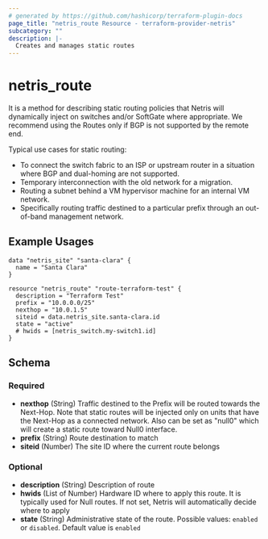 ```yaml
---
# generated by https://github.com/hashicorp/terraform-plugin-docs
page_title: "netris_route Resource - terraform-provider-netris"
subcategory: ""
description: |-
  Creates and manages static routes
---
```


# netris_route

It is a method for describing static routing policies that Netris will dynamically inject on switches and/or SoftGate where appropriate. We recommend using the Routes only if BGP is not supported by the remote end.

Typical use cases for static routing:
* To connect the switch fabric to an ISP or upstream router in a situation where BGP and dual-homing are not supported.
* Temporary interconnection with the old network for a migration.
* Routing a subnet behind a VM hypervisor machine for an internal VM network.
* Specifically routing traffic destined to a particular prefix through an out-of-band management network.

## Example Usages

```hcl
data "netris_site" "santa-clara" {
  name = "Santa Clara"
}

resource "netris_route" "route-terraform-test" {
  description = "Terraform Test"
  prefix = "10.0.0.0/25"
  nexthop = "10.0.1.5"
  siteid = data.netris_site.santa-clara.id
  state = "active"
  # hwids = [netris_switch.my-switch1.id]
}
```


<!-- schema generated by tfplugindocs -->
## Schema

### Required

- **nexthop** (String) Traffic destined to the Prefix will be routed towards the Next-Hop. Note that static routes will be injected only on units that have the Next-Hop as a connected network. Also can be set as "null0" which will create a static route toward Null0 interface.
- **prefix** (String) Route destination to match
- **siteid** (Number) The site ID where the current route belongs

### Optional

- **description** (String) Description of route
- **hwids** (List of Number) Hardware ID where to apply this route. It is typically used for Null routes. If not set, Netris will automatically decide where to apply
- **state** (String) Administrative state of the route. Possible values: `enabled` or `disabled`. Default value is `enabled`
